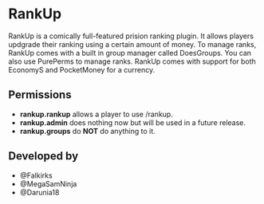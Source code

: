 RankUp
========
RankUp is a comically full-featured prision ranking plugin. It allows players updgrade their ranking using a certain amount of money. To manage ranks, RankUp comes with a built in group manager called DoesGroups. You can also use PurePerms to manage ranks. RankUp comes with support for both EconomyS and PocketMoney for a currency.

## Permissions
* **rankup.rankup** allows a player to use /rankup.
* **rankup.admin** does nothing now but will be used in a future release.
* **rankup.groups** do **NOT** do anything to it.

## Developed by
* @Falkirks
* @MegaSamNinja
* @Darunia18
